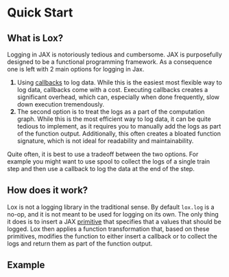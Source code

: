 # Quick Start

## What is Lox?

Logging in JAX is notoriously tedious and cumbersome.
JAX is purposefully designed to be a functional programming framework.
As a consequence one is left with 2 main options for logging in Jax.

<style>
    ol > li::marker {
      font-weight: bold;
    }
</style>
<ol>
  <li> Using <a href="https://docs.jax.dev/en/latest/external-callbacks.html">callbacks</a> to log data. While this is the easiest most flexible way to log data, callbacks come with a cost.
  Executing callbacks creates a significant overhead, which can, especially when done frequently, slow down execution tremendously.</li>
  <li> The second option is to treat the logs as a part of the computation graph. While this is the most efficient way to log data, it can be quite tedious to implement, as it
  requires you to manually add the logs as part of the function output. Additionally, this often creates a bloated function signature, which is not ideal for readability and maintainability.</li>
</ol>

Quite often, it is best to use a tradeoff between the two options.
For example you might want to use spool to collect the logs of a single train step and then
use a callback to log the data at the end of the step.


## How does it work?

Lox is not a logging library in the traditional sense.
By default `lox.log` is a no-op, and it is not meant to be used for logging on its own.
The only thing it does is to insert a JAX [primitive](https://docs.jax.dev/en/latest/jax-primitives.html) that specifies that a values that should be logged.
Lox then applies a function transformation that, based on these primitives, modifies the
function to either insert a callback or to collect the logs and return them as part of the function output.


## Example

